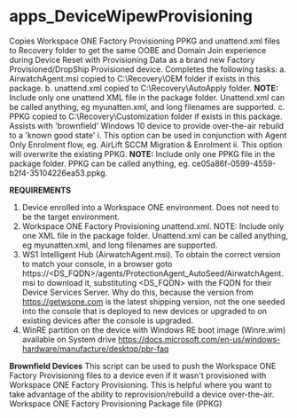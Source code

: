 # apps_DeviceWipewProvisioning
Copies Workspace ONE Factory Provisioning PPKG and unattend.xml files to Recovery folder to get the same OOBE and Domain Join experience during 
Device Reset with Provisioning Data as a brand new Factory Provisioned/DropShip Provisioned device. Completes the following tasks:
a.    AirwatchAgent.msi copied to C:\Recovery\OEM folder if exists in this package. 
b.    unattend.xml copied to C:\Recovery\AutoApply folder. 
      **NOTE:** Include only one unattend XML file in the package folder. Unattend.xml can be called anything, eg myunatten.xml, and long filenames are supported.
c.    PPKG copied to C:\Recovery\Customization folder if exists in this package. 
      Assists with 'brownfield' Windows 10 device to provide over-the-air rebuild to a 'known good state'
      i.    This option can be used in conjunction with Agent Only Enrolment flow, eg. AirLift SCCM Migration & Enrolment
      ii.   This option will overwrite the existing PPKG.
      **NOTE:** Include only one PPKG file in the package folder. PPKG can be called anything, eg. ce05a86f-0599-4559-b2f4-35104226ea53.ppkg.

**REQUIREMENTS**
1. Device enrolled into a Workspace ONE environment. Does not need to be the target environment.
2. Workspace ONE Factory Provisioning unattend.xml. 
   NOTE: Include only one XML file in the package folder. Unattend.xml can be called anything, eg myunatten.xml, and long filenames are supported.
3. WS1 Intelligent Hub (AirwatchAgent.msi). To obtain the correct version to match your console, 
   in a browser goto https://<DS_FQDN>/agents/ProtectionAgent_AutoSeed/AirwatchAgent.msi to download it, substituting <DS_FQDN> with the FQDN 
   for their Device Services Server. Why do this, because the version from https://getwsone.com is the latest shipping version, 
   not the one seeded into the console that is deployed to new devices or upgraded to on existing devices after the console is upgraded.
5. WinRE partition on the device with Windows RE boot image (Winre.wim) available on System drive
   https://docs.microsoft.com/en-us/windows-hardware/manufacture/desktop/pbr-faq

**Brownfield Devices**
This script can be used to push the Workspace ONE Factory Provisioning files to a device even if it wasn't provisioned with Workspace ONE Factory Provisioning.
This is helpful where you want to take advantage of the ability to reprovision/rebuild a device over-the-air.
Workspace ONE Factory Provisioning Package file (PPKG)
